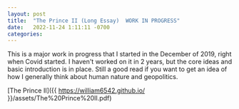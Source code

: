 ```yaml
---
layout: post
title:  "The Prince II (Long Essay)  WORK IN PROGRESS"
date:   2022-11-24 1:11:11 -0700
categories: 
---
```


This is a major work in progress that I started in the December of 2019, right when Covid started. I haven't worked on it in 2 years, but the core ideas and basic introduction is in place. Still a good read if you want to get an idea of how I generally think about human nature and geopolitics. 

[The Prince II]({{ https://william6542.github.io/ }}/assets/The%20Prince%20II.pdf)